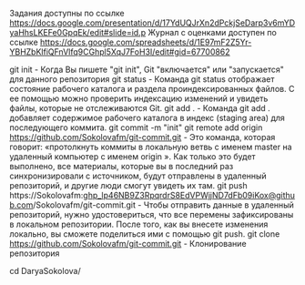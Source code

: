 Задания доступны по ссылке https://docs.google.com/presentation/d/17YdUQJrXn2dPckjSeDarp3v6mYDyaHhsLKEFe0GpqEk/edit#slide=id.p
Журнал с оценками доступен по ссылке https://docs.google.com/spreadsheets/d/1E97mF2Z5Yr-YBHZbKlfiQFnVlfq9CGhpl5XqJ7FoH3I/edit#gid=67700862

git init - Когда Вы пишете "git init", Git "включается" или "запускается" для данного репозитория
git status - Команда git status отображает состояние рабочего каталога и раздела проиндексированных файлов. С ее помощью можно проверить индексацию изменений и увидеть файлы, которые не отслеживаются Git.
git add . - Команда git add . добавляет содержимое рабочего каталога в индекс (staging area) для последующего коммита.
git commit -m "init"
git remote add origin https://github.com/Sokolovafm/git-commit.git  - Это команда, которая говорит: «протолкнуть коммиты в локальную ветвь с именем master на удаленный компьютер с именем origin ». Как только это будет выполнено, все материалы, которые вы в последний раз синхронизировали с источником, будут отправлены в удаленный репозиторий, и другие люди смогут увидеть их там.
git push https://Sokolovafm: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@github.com/Sokolovafm/git-commit.git  - Чтобы отправить данные в удаленный репозиторий, нужно удостовериться, что все перемены зафиксированы в локальном репозитории. После того, как вы внесете изменения локально, вы сможете поделиться ими с помощью git push.
git clone https://github.com/Sokolovafm/git-commit.git - Клонирование репозитория

 cd DaryaSokolova/
 
